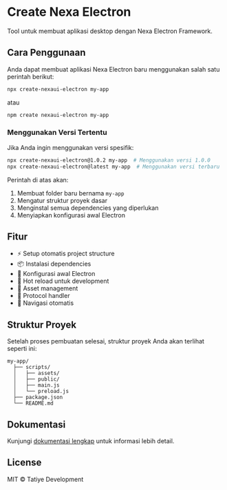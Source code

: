 # Create Nexa Electron

Tool untuk membuat aplikasi desktop dengan Nexa Electron Framework.

## Cara Penggunaan

Anda dapat membuat aplikasi Nexa Electron baru menggunakan salah satu perintah berikut:

```bash
npx create-nexaui-electron my-app
```

atau

```bash
npm create nexaui-electron my-app
```

### Menggunakan Versi Tertentu

Jika Anda ingin menggunakan versi spesifik:

```bash
npx create-nexaui-electron@1.0.2 my-app  # Menggunakan versi 1.0.0
npx create-nexaui-electron@latest my-app  # Menggunakan versi terbaru
```

Perintah di atas akan:

1. Membuat folder baru bernama `my-app`
2. Mengatur struktur proyek dasar
3. Menginstal semua dependencies yang diperlukan
4. Menyiapkan konfigurasi awal Electron

## Fitur

- ⚡️ Setup otomatis project structure
- 📦 Instalasi dependencies
- 🔧 Konfigurasi awal Electron
- 🔄 Hot reload untuk development
- 🎨 Asset management
- 🔗 Protocol handler
- 🧭 Navigasi otomatis

## Struktur Proyek

Setelah proses pembuatan selesai, struktur proyek Anda akan terlihat seperti ini:

```
my-app/
  ├── scripts/
  │   ├── assets/
  │   ├── public/
  │   ├── main.js
  │   └── preload.js
  ├── package.json
  └── README.md
```

## Dokumentasi

Kunjungi [dokumentasi lengkap](https://tatiye.net/doc) untuk informasi lebih detail.

## License

MIT © Tatiye Development
